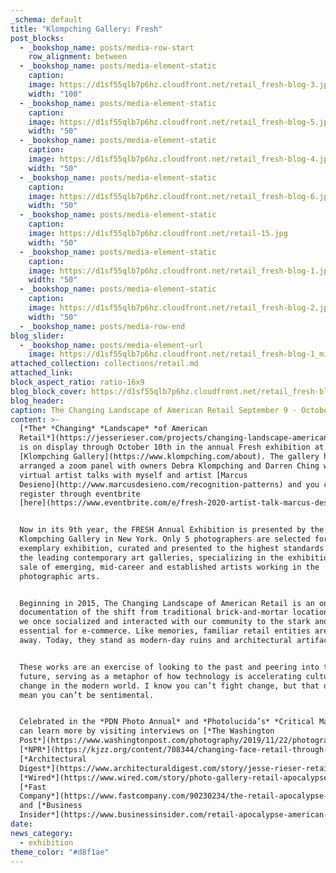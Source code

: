 ```yaml
---
_schema: default
title: "Klompching Gallery: Fresh"
post_blocks:
  - _bookshop_name: posts/media-row-start
    row_alignment: between
  - _bookshop_name: posts/media-element-static
    caption:
    image: https://d1sf55qlb7p6hz.cloudfront.net/retail_fresh-blog-3.jpg
    width: "100"
  - _bookshop_name: posts/media-element-static
    caption:
    image: https://d1sf55qlb7p6hz.cloudfront.net/retail_fresh-blog-5.jpg
    width: "50"
  - _bookshop_name: posts/media-element-static
    caption:
    image: https://d1sf55qlb7p6hz.cloudfront.net/retail_fresh-blog-4.jpg
    width: "50"
  - _bookshop_name: posts/media-element-static
    caption:
    image: https://d1sf55qlb7p6hz.cloudfront.net/retail_fresh-blog-6.jpg
    width: "50"
  - _bookshop_name: posts/media-element-static
    caption:
    image: https://d1sf55qlb7p6hz.cloudfront.net/retail-15.jpg
    width: "50"
  - _bookshop_name: posts/media-element-static
    caption:
    image: https://d1sf55qlb7p6hz.cloudfront.net/retail_fresh-blog-1.jpg
    width: "50"
  - _bookshop_name: posts/media-element-static
    caption:
    image: https://d1sf55qlb7p6hz.cloudfront.net/retail_fresh-blog-2.jpg
    width: "50"
  - _bookshop_name: posts/media-row-end
blog_slider:
  - _bookshop_name: posts/media-element-url
    image: https://d1sf55qlb7p6hz.cloudfront.net/retail_fresh-blog-1_minus2020.jpg
attached_collection: collections/retail.md
attached_link:
block_aspect_ratio: ratio-16x9
blog_block_cover: https://d1sf55qlb7p6hz.cloudfront.net/retail_fresh-blog-1_minus2020.jpg
blog_header:
caption: The Changing Landscape of American Retail September 9 - October 10
content: >-
  [*The* *Changing* *Landscape* *of American
  Retail*](https://jesserieser.com/projects/changing-landscape-american-retail/)
  is on display through October 10th in the annual Fresh exhibition at
  [Klompching Gallery](https://www.klompching.com/about). The gallery has
  arranged a zoom panel with owners Debra Klompching and Darren Ching with
  virtual artist talks with myself and artist [Marcus
  Desieno](http://www.marcusdesieno.com/recognition-patterns) and you can
  register through eventbrite
  [here](https://www.eventbrite.com/e/fresh-2020-artist-talk-marcus-desieno-and-jesse-rieser-tickets-119802868605).


  Now in its 9th year, the FRESH Annual Exhibition is presented by the
  Klompching Gallery in New York. Only 5 photographers are selected for this
  exemplary exhibition, curated and presented to the highest standards by one of
  the leading contemporary art galleries, specializing in the exhibition and
  sale of emerging, mid-career and established artists working in the
  photographic arts.


  Beginning in 2015, The Changing Landscape of American Retail is an ongoing
  documentation of the shift from traditional brick-and-mortar locations where
  we once socialized and interacted with our community to the stark and generic
  essential for e-commerce. Like memories, familiar retail entities are fading
  away. Today, they stand as modern-day ruins and architectural artifacts.


  These works are an exercise of looking to the past and peering into the
  future, serving as a metaphor of how technology is accelerating cultural
  change in the modern world. I know you can’t fight change, but that doesn’t
  mean you can’t be sentimental.


  Celebrated in the *PDN Photo Annual* and *Photolucida’s* *Critical Mass*, you
  can learn more by visiting interviews on [*The Washington
  Post*](https://www.washingtonpost.com/photography/2019/11/22/photographing-retail-apocalypse/)*,*
  [*NPR*](https://kjzz.org/content/708344/changing-face-retail-through-camera-lens)*,*
  [*Architectural
  Digest*](https://www.architecturaldigest.com/story/jesse-rieser-retail-apocalypse)*,*
  [*Wired*](https://www.wired.com/story/photo-gallery-retail-apocalypse/)*,*
  [*Fast
  Company*](https://www.fastcompany.com/90230234/the-retail-apocalypse-in-pictures)*,*
  and [*Business
  Insider*](https://www.businessinsider.com/retail-apocalypse-american-landscape-jesse-rieser-photos-2018-12)*.*
date:
news_category:
  - exhibition
theme_color: "#d8f1ae"
---
```

